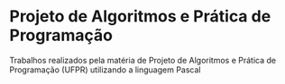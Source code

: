 # Projeto de Algoritmos e Prática de Programação

Trabalhos realizados pela matéria de Projeto de Algoritmos e Prática de Programação (UFPR) utilizando a linguagem Pascal

